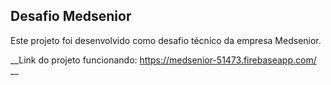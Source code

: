 ## Desafio Medsenior

Este projeto foi desenvolvido como desafio técnico da empresa Medsenior.

__Link do projeto funcionando: https://medsenior-51473.firebaseapp.com/ __

